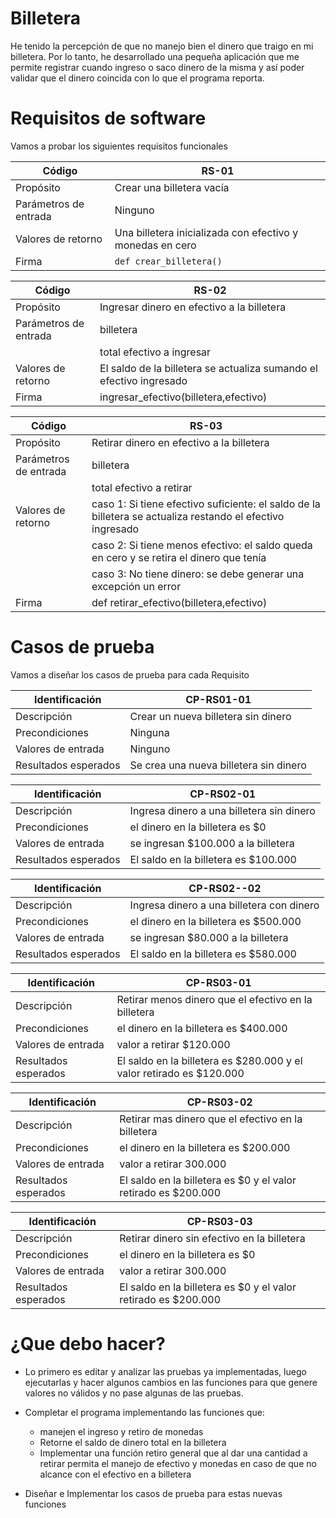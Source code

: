 # Billetera
He tenido la percepción de que no manejo bien el dinero que traigo en mi billetera. Por lo tanto, he desarrollado una pequeña aplicación que me permite registrar cuando ingreso o saco dinero de la misma y así poder validar que el dinero coincida con lo que el programa reporta.

# Requisitos de software
Vamos a probar los siguientes requisitos funcionales
  

| Código                | RS-01                                                        |
|-----------------------|-------------------------------------------------------------|
| Propósito             | Crear una billetera vacía                                   |
| Parámetros de entrada | Ninguno                                                     |
| Valores de retorno    | Una billetera  inicializada con efectivo y monedas en cero  |
| Firma                 | ``def crear_billetera()``                                       |

| Código                | RS-02                                                               |
|-----------------------|---------------------------------------------------------------------|
| Propósito             | Ingresar dinero en efectivo a la billetera                          |
| Parámetros de entrada | billetera  
||  total efectivo a ingresar                  |
| Valores de retorno    | El saldo de la billetera se actualiza sumando el efectivo ingresado |
| Firma                 | ingresar_efectivo(billetera,efectivo)                               |


| Código                | RS-03                                                                                                                                                                                                                                                              |
|-----------------------|--------------------------------------------------------------------------------------------------------------------------------------------------------------------------------------------------------------------------------------------------------------------|
| Propósito             | Retirar dinero en efectivo a la billetera                                                                                                                                                                                                                          |
| Parámetros de entrada | billetera
||total efectivo a retirar                                                                                                                                                                                                                      |
| Valores de retorno    | caso 1: Si tiene efectivo suficiente: el saldo de la billetera se actualiza restando el efectivo ingresado 
||caso 2: Si tiene menos efectivo: el saldo queda en cero y se retira el dinero que tenía 
||caso 3: No tiene dinero: se debe generar una excepción un error |
| Firma                 | def retirar_efectivo(billetera,efectivo)     


# Casos de prueba
Vamos a diseñar los casos de prueba para cada Requisito

| Identificación       | CP-RS01-01  |
|----------------------|---|
| Descripción          |Crear un nueva billetera sin dinero   |
| Precondiciones       |   Ninguna|
| Valores de entrada   | Ninguno  |
| Resultados esperados |  Se crea una nueva billetera sin dinero |

| Identificación       | CP-RS02-01  |
|----------------------|---|
| Descripción          |Ingresa dinero a una billetera sin dinero  |
| Precondiciones       | el dinero en la billetera es $0 |
| Valores de entrada   | se ingresan $100.000 a la billetera  |
| Resultados esperados | El saldo en la billetera es $100.000 |


| Identificación       | CP-RS02--02  |
|----------------------|---|
| Descripción          |Ingresa dinero a una billetera con dinero  |
| Precondiciones       | el dinero en la billetera es $500.000 |
| Valores de entrada   | se ingresan $80.000  a la billetera|
| Resultados esperados | El saldo en la billetera es $580.000 |

| Identificación       | CP-RS03-01  |
|----------------------|---|
| Descripción          |Retirar menos dinero que el efectivo en la billetera    |
| Precondiciones       | el dinero en la billetera es $400.000 |
| Valores de entrada   | valor a retirar $120.000  |
| Resultados esperados | El saldo en la billetera es $280.000 y el valor retirado es $120.000 |

| Identificación       | CP-RS03-02  |
|----------------------|---|
| Descripción          |Retirar mas dinero que el efectivo en la billetera    |
| Precondiciones       | el dinero en la billetera es $200.000 |
| Valores de entrada   | valor a retirar 300.000  |
| Resultados esperados | El saldo en la billetera es $0 y el valor retirado es $200.000 |

| Identificación       | CP-RS03-03  |
|----------------------|---|
| Descripción          |Retirar  dinero sin efectivo en la billetera    |
| Precondiciones       | el dinero en la billetera es $0 |
| Valores de entrada   | valor a retirar 300.000  |
| Resultados esperados | El saldo en la billetera es $0 y el valor retirado es $200.000 |
# ¿Que debo hacer?
*   Lo primero es editar y analizar las pruebas ya implementadas, luego ejecutarlas y hacer algunos cambios en las funciones para que genere valores no válidos y no pase algunas de las pruebas.

*  Completar el programa implementando las funciones que:
   *   manejen el ingreso y retiro de monedas
   *   Retorne el saldo de dinero total en la billetera
   *   Implementar una función retiro general que al dar una cantidad a retirar permita el manejo de efectivo y monedas en caso de que no alcance con el efectivo en a billetera

* Diseñar e Implementar los casos de prueba para estas nuevas funciones


